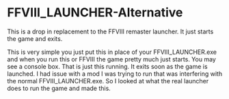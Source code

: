 # FFVIII_LAUNCHER-Alternative
This is a drop in replacement to the FFVIII remaster launcher. It just starts the game and exits. 


This is very simple you just put this in place of your FFVIII_LAUNCHER.exe and when you run this or FFVIII the game pretty much just starts. You may see a console box. That is just this running. It exits soon as the game is launched. I had issue with a mod I was trying to run that was interfering with the normal FFVIII_LAUNCHER.exe. So I looked at what the real launcher does to run the game and made this.
